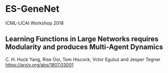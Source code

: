 # ES-GeneNet
ICML-IJCAI Workshop 2018

## Learning Functions in Large Networks requires Modularity and produces Multi-Agent Dynamics
C. H. Huck Yang, Rise Ooi, Tom Hiscock, Vctor Eguluz and Jesper Tegner
https://arxiv.org/abs/1807.03001
